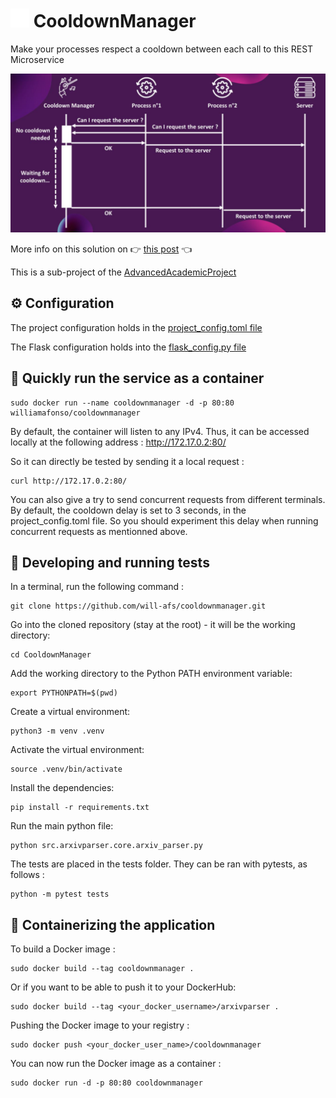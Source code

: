 # <img src="https://github.com/will-afs/AdvancedAcademicProject/blob/main/doc/Icons/CooldownManager.png" width="30"> CooldownManager
Make your processes respect a cooldown between each call to this REST Microservice

<img src="https://github.com/will-afs/CooldownManager/blob/main/doc/CooldownManager%20sequence%20diagram.JPG" width="700">

More info on this solution on 👉 [this post](https://www.linkedin.com/feed/update/urn:li:activity:6893219171723816960/) 👈

This is a sub-project of the [AdvancedAcademicProject](https://github.com/will-afs/AdvancedAcademicProject/)

⚙️ Configuration
-----------------
The project configuration holds in the [project_config.toml file](https://github.com/will-afs/CooldownManager/blob/main/project_config.toml)

The Flask configuration holds into the [flask_config.py file](https://github.com/will-afs/CooldownManager/blob/main/flask_config.py)

🐇 Quickly run the service as a container
-----------------------------------------

    sudo docker run --name cooldownmanager -d -p 80:80 williamafonso/cooldownmanager
    
By default, the container will listen to any IPv4. Thus, it can be accessed locally at the following address : http://172.17.0.2:80/

So it can directly be tested by sending it a local request :

    curl http://172.17.0.2:80/

You can also give a try to send concurrent requests from different terminals.
By default, the cooldown delay is set to 3 seconds, in the project_config.toml file.
So you should experiment this delay when running concurrent requests as mentionned above.

🧪 Developing and running tests
--------------------------------
In a terminal, run the following command :

    git clone https://github.com/will-afs/cooldownmanager.git

Go into the cloned repository (stay at the root) - it will be the working directory:

    cd CooldownManager

Add the working directory to the Python PATH environment variable:

    export PYTHONPATH=$(pwd)
    
Create a virtual environment:

    python3 -m venv .venv

Activate the virtual environment:
    
    source .venv/bin/activate
    
Install the dependencies:
    
    pip install -r requirements.txt

Run the main python file:

    python src.arxivparser.core.arxiv_parser.py

The tests are placed in the tests folder. They can be ran with pytests, as follows :

    python -m pytest tests
 
🐋 Containerizing the application 
----------------------------------
To build a Docker image :

    sudo docker build --tag cooldownmanager .
    
Or if you want to be able to push it to your DockerHub:

    sudo docker build --tag <your_docker_username>/arxivparser .

Pushing the Docker image to your registry :

    sudo docker push <your_docker_user_name>/cooldownmanager

You can now run the Docker image as a container :

    sudo docker run -d -p 80:80 cooldownmanager
